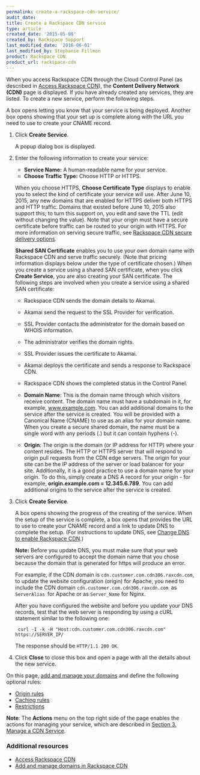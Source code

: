 ```yaml
---
permalink: create-a-rackspace-cdn-service/
audit_date:
title: Create a Rackspace CDN service
type: article
created_date: '2015-05-08'
created_by: Rackspace Support
last_modified_date: '2016-06-01'
last_modified_by: Stephanie Fillmon
product: Rackspace CDN
product_url: rackspace-cdn
---
```


When you access Rackspace CDN through the Cloud Control Panel (as
described in [Access Rackspace CDN](/how-to/access-rackspace-cdn)),
the **Content Delivery Network (CDN)** page is displayed. If you have
already created any services, they are listed. To create a new service,
perform the following steps.

A box opens letting you know that your service is being deployed.
Another box opens showing that your set up is complete along with the
URL you need to use to create your CNAME record.

1. Click **Create Service**.

   A popup dialog box is displayed.

2. Enter the following information to create your service:

   - **Service Name:** A human-readable name for your service.
   - **Choose Traffic Type:** Choose HTTP or HTTPS.

   When you choose HTTPS, **Choose Certificate Type** displays to enable you to select the kind of certificate your service will use. After June 10, 2015, any new domains that are enabled for HTTPS deliver both HTTPS and HTTP traffic. Domains that existed before June 10, 2015 also support this; to turn this support on, you edit and save the TTL (edit without changing the value). Note that your origin must have a secure certificate before traffic can be routed to your origin with HTTPS. For more information on serving secure traffic, see [Rackspace CDN secure delivery options](/how-to/rackspace-cdn-secure-delivery-options).

   **Shared SAN Certificate** enables you to use your own domain name with Rackspace CDN and serve traffic securely. (Note that pricing information displays below under the type of certificate chosen.) When you create a service using a shared SAN certificate, when you click **Create Service**, you are also creating your SAN certificate. The following steps are involved when you create a service using a shared SAN certificate:

      - Rackspace CDN sends the domain details to Akamai.
      - Akamai send the request to the SSL Provider for verification.
      - SSL Provider contacts the administrator for the domain based on WHOIS information.
      - The administrator verifies the domain rights.
      - SSL Provider issues the certificate to Akamai.
      - Akamai deploys the certificate and sends a response to Rackspace CDN.
      - Rackspace CDN shows the completed status in the Control Panel.

   - **Domain Name**: This is the domain name through which visitors receive content. The domain name must have a subdomain in it, for example, www.example.com. You can add additional domains to the service after the service is created. You will be provided with a Canonical Name (CNAME) to use as an alias for your domain name. When you create a secure shared domain, the name must be a single word with any periods (.) but it can contain hyphens (-).
   - **Origin**: The origin is the domain (or IP address for HTTP) where your content resides. The HTTP or HTTPS server that will respond to origin pull requests from the CDN edge servers. The origin for your site can be the IP address of the server or load balancer for your site. Additionally, it is a good practice to use a domain name for your origin. To do this, simply create a DNS A record for your origin - for example, **origin.example.com = 12.345.6.789**. You can add additional origins to the service after the service is created.

3. Click **Create Service**.

   A box opens showing the progress of the creating of the service. When the setup of the service is complete, a box opens that provides the URL to use to create your CNAME record and a link to update DNS to complete the setup. (For instructions to update DNS, see [Change DNS to enable Rackspace CDN](/how-to/change-dns-to-enable-rackspace-cdn).)

   **Note:** Before you update DNS, you must make sure that your web servers are configured to accept the domain name that you chose because the domain that is generated for https will produce an error.

   For example, if the CDN domain is `cdn.customer.com.cdn306.raxcdn.com`, to update the website configuration (origin) for Apache, you need to include the CDN domain `cdn.customer.com.cdn306.raxcdn.com `as `ServerAlias `for Apache or as `Server_Name` for Nginx.

   After you have configured the website and before you update your DNS records, test that the web server is responding by using a cURL statement similar to the following one:

        curl -I -k -H "Host:cdn.customer.com.cdn306.raxcdn.com" https://SERVER_IP/

   The response should be `HTTP/1.1 200 OK`.

4.  Click **Close** to close this box and open a page with all the
details about the new service.

   On this page, [add and manage your domains](/how-to/add-and-manage-domains-in-rackspace-cdn) and define the following optional rules:

   - [Origin rules](/how-to/work-with-origins-and-origin-rules-in-rackspace-cdn/)
   - [Caching rules](/how-to/create-and-manage-caching-rules-in-rackspace-cdn/)
   - [Restrictions](/how-to/create-and-manage-restrictions-in-rackspace-cdn/)

   **Note**: The **Actions** menu on the top right side of the page enables the actions for managing your service, which are described in [Section 3. Manage a CDN Service](/how-to/rackspace-cdn).

### Additional resources

- [Access Rackspace CDN](/how-to/access-rackspace-cdn)
- [Add and manage domains in Rackspace CDN](/how-to/add-and-manage-domains-in-rackspace-cdn)
